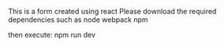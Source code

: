 This is a form created using react
Please download the required dependencies such as
node
webpack
npm

then execute: npm run dev
